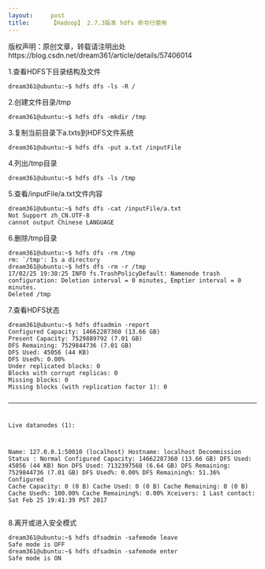 ```yaml
---
layout:     post
title:      【Hadoop】 2.7.3版本 hdfs 命令行使用
---
```

<div id="article_content" class="article_content clearfix csdn-tracking-statistics" data-pid="blog" data-mod="popu_307" data-dsm="post">
								<div class="article-copyright">
					版权声明：原创文章，转载请注明出处					https://blog.csdn.net/dream361/article/details/57406014				</div>
								            <link rel="stylesheet" href="https://csdnimg.cn/release/phoenix/template/css/ck_htmledit_views-f76675cdea.css">
						<div class="htmledit_views" id="content_views">
                
<p>1.查看HDFS下目录结构及文件<br></p>
<pre><code class="language-plain">dream361@ubuntu:~$ hdfs dfs -ls -R /</code></pre>2.创建文件目录/tmp<br><pre><code class="language-plain">dream361@ubuntu:~$ hdfs dfs -mkdir /tmp</code></pre>3.复制当前目录下a.txts到HDFS文件系统<br><pre><code class="language-plain">dream361@ubuntu:~$ hdfs dfs -put a.txt /inputFile</code></pre>4.列出/tmp目录<br><pre><code class="language-plain">dream361@ubuntu:~$ hdfs dfs -ls /tmp</code></pre>
<p></p>
<p>5.查看/inputFile/a.txt文件内容<br></p>
<pre><code class="language-plain">dream361@ubuntu:~$ hdfs dfs -cat /inputFile/a.txt
Not Support zh_CN.UTF-8
cannot output Chinese LANGUAGE</code></pre>6.删除/tmp目录<br><pre><code class="language-plain">dream361@ubuntu:~$ hdfs dfs -rm /tmp
rm: `/tmp': Is a directory
dream361@ubuntu:~$ hdfs dfs -rm -r /tmp
17/02/25 19:38:25 INFO fs.TrashPolicyDefault: Namenode trash configuration: Deletion interval = 0 minutes, Emptier interval = 0 minutes.
Deleted /tmp</code></pre>
<p>7.查看HDFS状态</p>
<p></p><pre><code class="language-plain">dream361@ubuntu:~$ hdfs dfsadmin -report
Configured Capacity: 14662287360 (13.66 GB)
Present Capacity: 7529889792 (7.01 GB)
DFS Remaining: 7529844736 (7.01 GB)
DFS Used: 45056 (44 KB)
DFS Used%: 0.00%
Under replicated blocks: 0
Blocks with corrupt replicas: 0
Missing blocks: 0
Missing blocks (with replication factor 1): 0

-------------------------------------------------
Live datanodes (1):

Name: 127.0.0.1:50010 (localhost)
Hostname: localhost
Decommission Status : Normal
Configured Capacity: 14662287360 (13.66 GB)
DFS Used: 45056 (44 KB)
Non DFS Used: 7132397568 (6.64 GB)
DFS Remaining: 7529844736 (7.01 GB)
DFS Used%: 0.00%
DFS Remaining%: 51.36%
Configured Cache Capacity: 0 (0 B)
Cache Used: 0 (0 B)
Cache Remaining: 0 (0 B)
Cache Used%: 100.00%
Cache Remaining%: 0.00%
Xceivers: 1
Last contact: Sat Feb 25 19:41:39 PST 2017
</code></pre>8.离开或进入安全模式
<p></p><pre><code class="language-plain">dream361@ubuntu:~$ hdfs dfsadmin -safemode leave
Safe mode is OFF
dream361@ubuntu:~$ hdfs dfsadmin -safemode enter
Safe mode is ON
</code></pre><br><br><br>            </div>
                </div>
